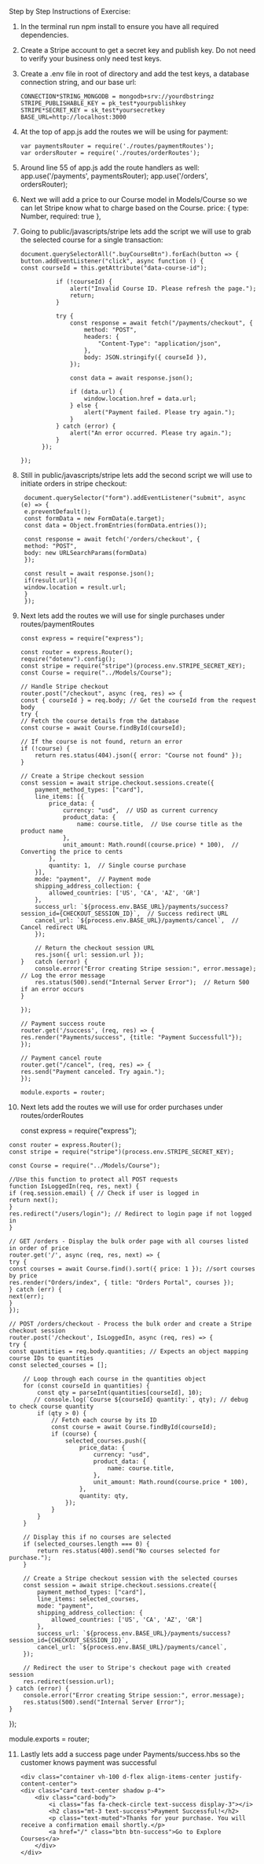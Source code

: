 Step by Step Instructions of Exercise:

1.  In the terminal run npm install to ensure you have all required dependencies.

2.  Create a Stripe account to get a secret key and publish key. Do not need to verify your business only need test keys.

3.  Create a .env file in root of directory and add the test keys, a database connection string, and our base url:

        CONNECTION*STRING_MONGODB = mongodb+srv://yourdbstringz
        STRIPE_PUBLISHABLE_KEY = pk_test*yourpublishkey
        STRIPE*SECRET_KEY = sk_test*yoursecretkey
        BASE_URL=http://localhost:3000

4.  At the top of app.js add the routes we will be using for payment:

        var paymentsRouter = require('./routes/paymentRoutes');
        var ordersRouter = require('./routes/orderRoutes');

5.  Around line 55 of app.js add the route handlers as well:
        app.use('/payments', paymentsRouter);
        app.use('/orders', ordersRouter);

6.  Next we will add a price to our Course model in Models/Course so we can let Stripe know what to charge based on the Course.
        price: { type: Number, required: true },

7.  Going to public/javascripts/stripe lets add the script we will use to grab the selected course for a single transaction:

        document.querySelectorAll(".buyCourseBtn").forEach(button => {
        button.addEventListener("click", async function () {
        const courseId = this.getAttribute("data-course-id");

                  if (!courseId) {
                      alert("Invalid Course ID. Please refresh the page.");
                      return;
                  }

                  try {
                      const response = await fetch("/payments/checkout", {
                          method: "POST",
                          headers: {
                              "Content-Type": "application/json",
                          },
                          body: JSON.stringify({ courseId }),
                      });

                      const data = await response.json();

                      if (data.url) {
                          window.location.href = data.url;
                      } else {
                          alert("Payment failed. Please try again.");
                      }
                  } catch (error) {
                      alert("An error occurred. Please try again.");
                  }
              });

        });

8. Still in public/javascripts/stripe lets add the second script we will use to initiate orders in stripe checkout:

        document.querySelector("form").addEventListener("submit", async (e) => {
        e.preventDefault();
        const formData = new FormData(e.target);
        const data = Object.fromEntries(formData.entries());

        const response = await fetch('/orders/checkout', {
        method: "POST",
        body: new URLSearchParams(formData)
        });

        const result = await response.json();
        if(result.url){
        window.location = result.url;
        }
        });

9.  Next lets add the routes we will use for single purchases under routes/paymentRoutes

        const express = require("express");

        const router = express.Router();
        require("dotenv").config();
        const stripe = require("stripe")(process.env.STRIPE_SECRET_KEY);
        const Course = require("../Models/Course");

        // Handle Stripe checkout
        router.post("/checkout", async (req, res) => {
        const { courseId } = req.body; // Get the courseId from the request body
        try {
        // Fetch the course details from the database
        const course = await Course.findById(courseId);

        // If the course is not found, return an error
        if (!course) {
            return res.status(404).json({ error: "Course not found" });
        }

        // Create a Stripe checkout session
        const session = await stripe.checkout.sessions.create({
            payment_method_types: ["card"],
            line_items: [{
                price_data: {
                    currency: "usd",  // USD as current currency
                    product_data: {
                        name: course.title,  // Use course title as the product name
                    },
                    unit_amount: Math.round((course.price) * 100),  // Converting the price to cents
                },
                quantity: 1,  // Single course purchase
            }],
            mode: "payment",  // Payment mode
            shipping_address_collection: {
                allowed_countries: ['US', 'CA', 'AZ', 'GR']
            },
            success_url: `${process.env.BASE_URL}/payments/success?session_id={CHECKOUT_SESSION_ID}`,  // Success redirect URL
            cancel_url: `${process.env.BASE_URL}/payments/cancel`,  // Cancel redirect URL
            });

            // Return the checkout session URL
            res.json({ url: session.url });
        }   catch (error) {
            console.error("Error creating Stripe session:", error.message);  // Log the error message
            res.status(500).send("Internal Server Error");  // Return 500 if an error occurs
        }

        });

        // Payment success route
        router.get('/success', (req, res) => {
        res.render("Payments/success", {title: "Payment Successfull"});
        });

        // Payment cancel route
        router.get("/cancel", (req, res) => {
        res.send("Payment canceled. Try again.");
        });

        module.exports = router;

10.  Next lets add the routes we will use for order purchases under routes/orderRoutes

        const express = require("express");

    const router = express.Router();
    const stripe = require("stripe")(process.env.STRIPE_SECRET_KEY);

    const Course = require("../Models/Course");

    //Use this function to protect all POST requests
    function IsLoggedIn(req, res, next) {
    if (req.session.email) { // Check if user is logged in
    return next();
    }
    res.redirect("/users/login"); // Redirect to login page if not logged in
    }

    // GET /orders - Display the bulk order page with all courses listed in order of price
    router.get('/', async (req, res, next) => {
    try {
    const courses = await Course.find().sort({ price: 1 }); //sort courses by price
    res.render("Orders/index", { title: "Orders Portal", courses });
    } catch (err) {
    next(err);
    }
    });

    // POST /orders/checkout - Process the bulk order and create a Stripe checkout session
    router.post('/checkout', IsLoggedIn, async (req, res) => {
    try {
    const quantities = req.body.quantities; // Expects an object mapping course IDs to quantities
    const selected_courses = [];

        // Loop through each course in the quantities object
        for (const courseId in quantities) {
            const qty = parseInt(quantities[courseId], 10);
           // console.log(`Course ${courseId} quantity:`, qty); // debug to check course quantity
            if (qty > 0) {
                // Fetch each course by its ID
                const course = await Course.findById(courseId);
                if (course) {
                    selected_courses.push({
                        price_data: {
                            currency: "usd",
                            product_data: {
                                name: course.title,
                            },
                            unit_amount: Math.round(course.price * 100),
                        },
                        quantity: qty,
                    });
                }
            }
        }

        // Display this if no courses are selected
        if (selected_courses.length === 0) {
            return res.status(400).send("No courses selected for purchase.");
        }

        // Create a Stripe checkout session with the selected courses
        const session = await stripe.checkout.sessions.create({
            payment_method_types: ["card"],
            line_items: selected_courses,
            mode: "payment",
            shipping_address_collection: {
                allowed_countries: ['US', 'CA', 'AZ', 'GR']
            },
            success_url: `${process.env.BASE_URL}/payments/success?session_id={CHECKOUT_SESSION_ID}`,
            cancel_url: `${process.env.BASE_URL}/payments/cancel`,
        });

        // Redirect the user to Stripe's checkout page with created session
        res.redirect(session.url);
    } catch (error) {
        console.error("Error creating Stripe session:", error.message);
        res.status(500).send("Internal Server Error");
    }

});

module.exports = router;

11. Lastly lets add a success page under Payments/success.hbs so the customer knows payment was successful
        
        <div class="container vh-100 d-flex align-items-center justify-content-center">
        <div class="card text-center shadow p-4">
            <div class="card-body">
                <i class="fas fa-check-circle text-success display-3"></i>
                <h2 class="mt-3 text-success">Payment Successful!</h2>
                <p class="text-muted">Thanks for your purchase. You will receive a confirmation email shortly.</p>
                <a href="/" class="btn btn-success">Go to Explore Courses</a>
            </div>
        </div>
    </div>
    <script src="https://cdnjs.cloudflare.com/ajax/libs/font-awesome/6.4.2/js/all.min.js"></script>
